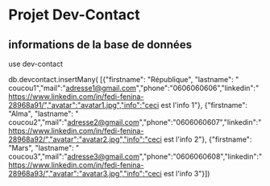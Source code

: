 # Projet Dev-Contact

## informations de la base de données
use dev-contact

db.devcontact.insertMany(
[{"firstname": "République", "lastname": " coucou1","mail":"adresse1@gmail.com","phone":"0606060606","linkedin":"https://www.linkedin.com/in/fedi-fenina-28968a91/","avatar":"avatar1.jpg","info":"ceci est l'info 1"},
{"firstname": "Alma", "lastname": " coucou2","mail":"adresse2@gmail.com","phone":"0606060607","linkedin":"https://www.linkedin.com/in/fedi-fenina-28968a92/","avatar":"avatar2.jpg","info":"ceci est l'info 2"},
{"firstname": "Mars", "lastname": " coucou3","mail":"adresse3@gmail.com","phone":"0606060608","linkedin":"https://www.linkedin.com/in/fedi-fenina-28968a93/","avatar":"avatar3.jpg","info":"ceci est l'info 3"}])